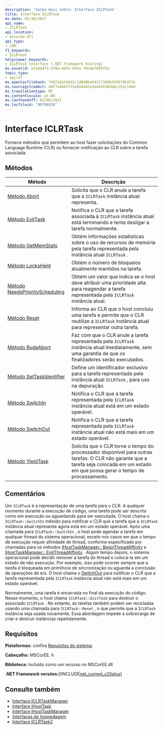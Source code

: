 ```yaml
---
description: 'Saiba mais sobre: Interface ICLRTask'
title: Interface ICLRTask
ms.date: 03/30/2017
api_name:
- ICLRTask
api_location:
- mscoree.dll
api_type:
- COM
f1_keywords:
- ICLRTask
helpviewer_keywords:
- ICLRTask interface [.NET Framework hosting]
ms.assetid: b3a44df3-578a-4451-b55e-70c8e7695f5e
topic_type:
- apiref
ms.openlocfilehash: f48216b19dd2c1d0d0ba64117169b74767dbdf2b
ms.sourcegitcommit: ddf7edb67715a5b9a45e3dd44536dabc153c1de0
ms.translationtype: MT
ms.contentlocale: pt-BR
ms.lasthandoff: 02/06/2021
ms.locfileid: "99799520"
---
```

# <a name="iclrtask-interface"></a>Interface ICLRTask

Fornece métodos que permitem ao host fazer solicitações do Common Language Runtime (CLR) ou fornecer notificação ao CLR sobre a tarefa associada.  
  
## <a name="methods"></a>Métodos  
  
|Método|Descrição|  
|------------|-----------------|  
|[Método Abort](iclrtask-abort-method.md)|Solicita que o CLR anule a tarefa que a `ICLRTask` instância atual representa.|  
|[Método ExitTask](iclrtask-exittask-method.md)|Notifica o CLR que a tarefa associada à `ICLRTask` instância atual está terminando e tenta desligar a tarefa normalmente.|  
|[Método GetMemStats](iclrtask-getmemstats-method.md)|Obtém informações estatísticas sobre o uso de recursos de memória pela tarefa representada pela instância atual `ICLRTask` .|  
|[Método LocksHeld](iclrtask-locksheld-method.md)|Obtém o número de bloqueios atualmente mantidos na tarefa.|  
|[Método NeedsPriorityScheduling](iclrtask-needspriorityscheduling-method.md)|Obtém um valor que indica se o host deve atribuir uma prioridade alta para reagendar a tarefa representada pela `ICLRTask` instância atual.|  
|[Método Reset](iclrtask-reset-method.md)|Informa ao CLR que o host concluiu uma tarefa e permite que o CLR reutilize a `ICLRTask` instância atual para representar outra tarefa.|  
|[Método RudeAbort](iclrtask-rudeabort-method.md)|Faz com que o CLR anule a tarefa representada pela `ICLRTask` instância atual imediatamente, sem uma garantia de que os finalizadores serão executados.|  
|[Método SetTaskIdentifier](iclrtask-settaskidentifier-method.md)|Define um identificador exclusivo para a tarefa representada pela instância atual `ICLRTask` , para uso na depuração.|  
|[Método SwitchIn](iclrtask-switchin-method.md)|Notifica o CLR que a tarefa representada pela `ICLRTask` instância atual está em um estado operável.|  
|[Método SwitchOut](iclrtask-switchout-method.md)|Notifica o CLR que a tarefa representada pela `ICLRTask` instância atual não está mais em um estado operável.|  
|[Método YieldTask](iclrtask-yieldtask-method.md)|Solicita que o CLR torne o tempo do processador disponível para outras tarefas. O CLR não garante que a tarefa seja colocada em um estado em que possa gerar o tempo de processamento.|  
  
## <a name="remarks"></a>Comentários  

 Um `ICLRTask` é a representação de uma tarefa para o CLR. A qualquer momento durante a execução de código, uma tarefa pode ser descrita como em execução ou aguardando para ser executada. O host chama o `ICLRTask::SwitchIn` método para notificar o CLR que a tarefa que a `ICLRTask` instância atual representa agora está em um estado operável. Após uma chamada para `ICLRTask::SwitchIn` , o host pode agendar a tarefa em qualquer thread do sistema operacional, exceto nos casos em que o tempo de execução requer afinidade de thread, conforme especificado por chamadas para os métodos [IHostTaskManager:: BeginThreadAffinity](ihosttaskmanager-beginthreadaffinity-method.md) e [IHostTaskManager:: EndThreadAffinity](ihosttaskmanager-endthreadaffinity-method.md) . Algum tempo depois, o sistema operacional pode decidir remover a tarefa do thread e colocá-la em um estado de não execução. Por exemplo, isso pode ocorrer sempre que a tarefa é bloqueada em primitivos de sincronização ou aguarda a conclusão de operações de e/s. O host chama o [SwitchOut](iclrtask-switchout-method.md) para notificar o CLR que a tarefa representada pela `ICLRTask` instância atual não está mais em um estado operável.  
  
 Normalmente, uma tarefa é encerrada no final da execução do código. Nesse momento, o host chama `ICLRTask::ExitTask` para destruir o associado `ICLRTask` . No entanto, as tarefas também podem ser recicladas usando uma chamada para `ICLRTask::Reset` , o que permite que a `ICLRTask` instância seja usada novamente. Essa abordagem impede a sobrecarga de criar e destruir instâncias repetidamente.  
  
## <a name="requirements"></a>Requisitos  

 **Plataformas:** confira [Requisitos do sistema](../../get-started/system-requirements.md).  
  
 **Cabeçalho:** MSCorEE. h  
  
 **Biblioteca:** Incluído como um recurso no MSCorEE.dll  
  
 **.NET Framework versões:**[!INCLUDE[net_current_v20plus](../../../../includes/net-current-v20plus-md.md)]  
  
## <a name="see-also"></a>Consulte também

- [Interface ICLRTaskManager](iclrtaskmanager-interface.md)
- [Interface IHostTask](ihosttask-interface.md)
- [Interface IHostTaskManager](ihosttaskmanager-interface.md)
- [Interfaces de hospedagem](hosting-interfaces.md)
- [Interface ICLRTask2](iclrtask2-interface.md)
